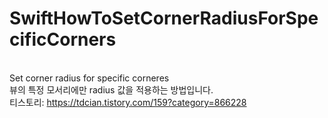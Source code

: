 # SwiftHowToSetCornerRadiusForSpecificCorners
<br>Set corner radius for specific corneres
<br>뷰의 특정 모서리에만 radius 값을 적용하는 방법입니다.
<br>티스토리: https://tdcian.tistory.com/159?category=866228
